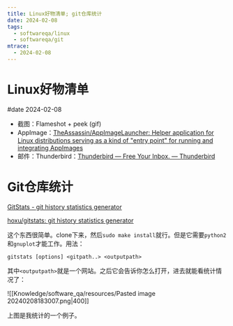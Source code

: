 ```yaml
---
title: Linux好物清单; git仓库统计
date: 2024-02-08
tags:
  - softwareqa/linux
  - softwareqa/git
mtrace:
  - 2024-02-08
---
```


# Linux好物清单

#date 2024-02-08

* 截图：Flameshot + peek (gif)
* AppImage：[TheAssassin/AppImageLauncher: Helper application for Linux distributions serving as a kind of &quot;entry point&quot; for running and integrating AppImages](https://github.com/TheAssassin/AppImageLauncher)
* 邮件：Thunderbird：[Thunderbird — Free Your Inbox. — Thunderbird](https://www.thunderbird.net/en-GB/)

# Git仓库统计

[GitStats - git history statistics generator](https://gitstats.sourceforge.net/)

[hoxu/gitstats: git history statistics generator](https://github.com/hoxu/gitstats)

这个东西很简单。clone下来，然后`sudo make install`就行。但是它需要`python2`和`gnuplot`才能工作。用法：

```shell
gitstats [options] <gitpath..> <outputpath>
```

其中`<outputpath>`就是一个网站。之后它会告诉你怎么打开，进去就能看统计情况了：

![[Knowledge/software_qa/resources/Pasted image 20240208183007.png|400]]

上图是我统计的一个例子。